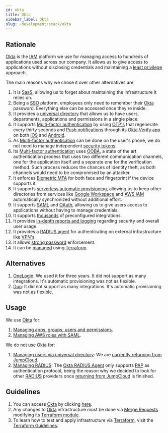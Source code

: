 ```yaml
---
id: okta
title: Okta
sidebar_label: Okta
slug: /development/stack/okta
---
```


## Rationale

[Okta][OKTA]
is the
[IAM](https://en.wikipedia.org/wiki/Identity_management)
platform we use for managing
access to hundreds of applications
used across our company.
It allows us to give
access to applications
without disclosing credentials
and maintaining a
[least privilege](/criteria/requirements/186)
approach.

The main reasons why we chose
it over other alternatives are:

1. It is [SaaS](https://en.wikipedia.org/wiki/Software_as_a_service),
    allowing us to forget about maintaining
    the infrastructure it relies on.
1. Being a
    [SSO](https://en.wikipedia.org/wiki/Single_sign-on)
    platform,
    employees only need to remember their
    [Okta][OKTA] password.
    Everything else can be accessed
    once they're inside.
1. It provides a
    [universal directory](https://www.okta.com/products/universal-directory/)
    that allows us to have
    users, departments,
    applications and permissions
    in a single place.
1. It supports
    [Multi-factor authentication][MFA]
    by using
    [OTP's](https://en.wikipedia.org/wiki/One-time_password)
    that regenerate every thirty seconds
    and [Push notifications](https://en.wikipedia.org/wiki/Push_technology)
    through its
    [Okta Verify app](https://www.okta.com/integrations/okta-verify/)
    on both
    [IOS](https://en.wikipedia.org/wiki/IOS)
    and
    [Android](https://en.wikipedia.org/wiki/Android_(operating_system)).
1. As
    [Multi-factor authentication][MFA]
    can be done on the user's phone,
    we do not need to manage independent
    [security tokens](https://en.wikipedia.org/wiki/Security_token).
1. Its
    [Multi-factor authentication][MFA]
    uses
    [OOBA](https://doubleoctopus.com/security-wiki/authentication/out-of-band-authentication/),
    a state of the art authentication process
    that uses two different communication channels,
    one for the application itself
    and a separate one for the verification method.
    Such process reduces the chances of identity theft,
    as both channels would need to be compromised by an attacker.
1. It enforces
    [Biometric MFA](https://www.okta.com/identity-101/biometrics-secure-authentication/)
    for both face and fingerprint
    if the device supports it.
1. It supports
    [serverless automatic provisioning](https://help.okta.com/en/prod/Content/Topics/Apps/Provisioning_Deprovisioning_Overview.htm),
    allowing us to keep
    other directories
    from services like
    [Google Workspace](https://workspace.google.com/) and
    [AWS IAM](/development/stack/aws/iam/)
    automatically synchronized
    without additional effort.
1. It supports
    [SAML](https://en.wikipedia.org/wiki/Security_Assertion_Markup_Language) and
    [OAuth](https://en.wikipedia.org/wiki/OAuth),
    allowing us to give users
    access to applications
    without having to manage credentials.
1. It supports
    [thousands](https://www.okta.com/integrations/)
    of preconfigured integrations.
1. It provides
    [in-depth reports and logging](https://www.okta.com/reporting/)
    regarding security and overall user usage.
1. It provides a
    [RADIUS agent](https://help.okta.com/en/prod/Content/Topics/integrations/ha-main.htm)
    for authenticating
    on external infrastructure like
    [VPN's](https://en.wikipedia.org/wiki/Virtual_private_network).
1. It allows
    [strong password](https://help.okta.com/en/prod/Content/Topics/Security/healthinsight/strong-passwords.htm)
    enforcement.
1. It can be
    [managed](https://registry.terraform.io/providers/okta/okta/latest)
    using [Terraform](/development/stack/terraform).

## Alternatives

1. [OneLogin](https://www.onelogin.com/):
    We used it for three years.
    It did not support
    as many integrations.
    It's automatic provisioning
    was not as flexible.
1. [Duo](https://duo.com/):
    It did not support
    as many integrations.
    It's automatic provisioning
    was not as flexible.

## Usage

We use [Okta][OKTA] for:

1. [Managing apps, groups, users and permissions](https://gitlab.com/fluidattacks/product/-/blob/6e16ae7ed5a28d5f56601357a299eea18b20e283/makes/applications/makes/okta/src/terraform/data.yaml).
1. [Managing AWS roles with SAML](https://gitlab.com/fluidattacks/product/-/blob/6e16ae7ed5a28d5f56601357a299eea18b20e283/makes/applications/makes/okta/src/terraform/aws-roles.tf).

We do not use [Okta][OKTA] for:

1. [Managing users via universal directory](https://www.okta.com/products/universal-directory/):
    We are [currently returning from JumpCloud](https://gitlab.com/fluidattacks/product/-/issues/4561).
1. [Managing RADIUS](https://help.okta.com/en/prod/Content/Topics/integrations/ha-main.htm):
    The [Okta RADIUS Agent](https://help.okta.com/en/prod/Content/Topics/integrations/getting-started-about-radius.htm)
    only supports
    [PAP](https://pleasantsolutions.com/info/pleasant-password-server/j-user-administration/two-factor-authentication/setting-up-radius/radius-authentication-protocols)
    as authentication protocol,
    being the reason
    why we decided to
    look for other
    [RADIUS](https://en.wikipedia.org/wiki/RADIUS)
    providers once
    [returning from JumpCloud](https://gitlab.com/fluidattacks/product/-/issues/4561)
    is finished.

## Guidelines

1. You can access [Okta][OKTA]
    by clicking [here](https://fluidattacks.okta.com/).
1. Any changes to
    [Okta][OKTA]
    infrastructure must be done via
    [Merge Requests](https://docs.gitlab.com/ee/user/project/merge_requests/)
    modifying its
    [Terraform module](https://gitlab.com/fluidattacks/product/-/blob/6e16ae7ed5a28d5f56601357a299eea18b20e283/makes/applications/makes/okta/src/terraform).
1. To learn how to test and apply infrastructure via [Terraform](/development/stack/terraform),
    visit the
    [Terraform Guidelines](/development/stack/terraform#guidelines).

[OKTA]: https://www.okta.com/
[MFA]: https://www.okta.com/products/adaptive-multi-factor-authentication/
